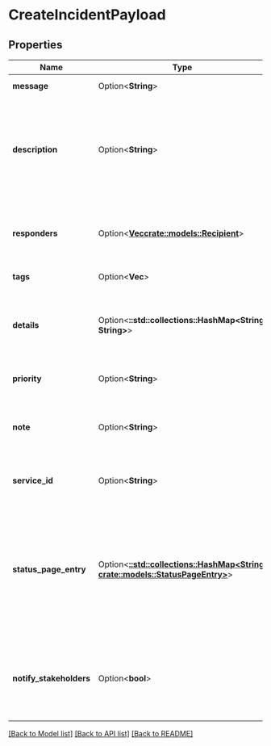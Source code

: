 # CreateIncidentPayload

## Properties

Name | Type | Description | Notes
------------ | ------------- | ------------- | -------------
**message** | Option<**String**> | Message of the incident | [optional]
**description** | Option<**String**> | Description field of the incident that is generally used to provide a detailed information about the incident. | [optional]
**responders** | Option<[**Vec<crate::models::Recipient>**](Recipient.md)> | Responders that the incident will be routed to send notifications | [optional]
**tags** | Option<**Vec<String>**> | Tags of the incident. | [optional]
**details** | Option<**::std::collections::HashMap<String, String>**> | Map of key-value pairs to use as custom properties of the incident | [optional]
**priority** | Option<**String**> | Priority level of the incident | [optional]
**note** | Option<**String**> | Additional note that will be added while creating the incident | [optional]
**service_id** | Option<**String**> | Service on which incident will be created. | [optional]
**status_page_entry** | Option<[**::std::collections::HashMap<String, crate::models::StatusPageEntry>**](StatusPageEntry.md)> | Status page entry fields. If this field is leaved blank, message and description of incident will be used for title and detail respectively. | [optional]
**notify_stakeholders** | Option<**bool**> | Indicate whether stakeholders are notified or not. Default value is false. | [optional]

[[Back to Model list]](../README.md#documentation-for-models) [[Back to API list]](../README.md#documentation-for-api-endpoints) [[Back to README]](../README.md)


